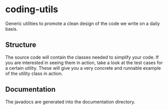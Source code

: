 # coding-utils

Generic utilities to promote a clean design of the code we write on a daily basis.

## Structure
The source code will contain the classes needed to simplify your code.
If you are interested in seeing them in action, take a look at the test cases for a certain utility.
These will give you a very concrete and runnable example of the utility class in action.

## Documentation
The javadocs are generated into the documentation directory.

